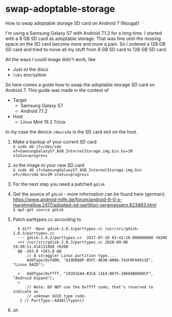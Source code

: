 # swap-adoptable-storage
How to swap adoptable storage SD card on Android 7 (Nougat)

I'm using a Samsung Galaxy S7 with Android 7.1.2 for a long time. I started with a 8 GB SD card as adoptable storage. That was fine until the missing space on the SD card become more and more a pain. So I ordered a 128 GB SD card and tried to move all my stuff from 8 GB SD card to 128 GB SD card.

All the ways I could image didn't work, like

  * Just `dd` the discs
  * `luks` encryption

So here comes a guide how to swap the adoptable storage SD card on Android 7. This guide was made in the context of

  * Target
    * Samsung Galaxy S7
    * Android 7.1.2
  * Host
    * Linux Mint 19.3 Tricia

In my case the device `/dev/sde` is the SD card slot on the host.

 1. Make a backup of your current SD card  
 `$ sudo dd if=/dev/sde of=SamsungGalaxyS7_8GB_InternalStorage.img.bin bs=1M status=progress`
 2. `dd` the image to your new SD card  
 `$ sudo dd if=SamsungGalaxyS7_8GB_InternalStorage.img.bin of=/dev/sde bs=1M status=progress`
 3. For the next step you need a patched `gdisk`  
 4. Get the source of `gdisk` - more information can be found here (german): https://www.android-hilfe.de/forum/android-6-0-x-marshmallow.2417/adopted-sd-partition-vergroessern.823463.html  
   `$ apt-get source gdisk`
 5. Patch parttypes.cc according to  

          $ diff -Naur gdisk-1.0.3/parttypes.cc /usr/src/gdisk-1.0.3/parttypes.cc 
          --- gdisk-1.0.3/parttypes.cc	2017-07-28 03:41:20.000000000 +0200
          +++ /usr/src/gdisk-1.0.3/parttypes.cc	2020-09-06 19:49:11.614131088 +0200
          @@ -263,6 +263,8 @@
              // A straggler Linux partition type....
              AddType(0xfd00, "A19D880F-05FC-4D3B-A006-743F0F84911E", "Linux RAID");

          +   AddType(0xffff, "193D1EA4-B3CA-11E4-B075-10604B889DCF", "Android Expand");
          +
              // Note: DO NOT use the 0xffff code; that's reserved to indicate an
              // unknown GUID type code.
           } // PartType::AddAllTypes()

 6. sh
 

 